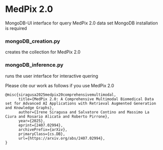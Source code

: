 # MedPix 2.0

MongoDB-UI interface for query MedPix 2.0 data set
MongoDB installation is required

### mongoDB_creation.py
creates the collection for MedPix 2.0

### mongoDB_inference.py
runs the user interface for interactive quering


Please cite our work as follows if you use MedPix 2.0 
```
@misc{siragusa2025medpix20comprehensivemultimodal,
      title={MedPix 2.0: A Comprehensive Multimodal Biomedical Data set for Advanced AI Applications with Retrieval Augmented Generation and Knowledge Graphs}, 
      author={Irene Siragusa and Salvatore Contino and Massimo La Ciura and Rosario Alicata and Roberto Pirrone},
      year={2025},
      eprint={2407.02994},
      archivePrefix={arXiv},
      primaryClass={cs.DB},
      url={https://arxiv.org/abs/2407.02994}, 
}
```
